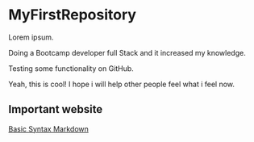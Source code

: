 # MyFirstRepository
Lorem ipsum.

Doing a Bootcamp developer full Stack and it increased my knowledge.

Testing some functionality on GitHub.

Yeah, this is cool! I hope i will help other people feel what i feel now.
 
## Important website
[Basic Syntax Markdown](https://www.markdownguide.org/basic-syntax/)
